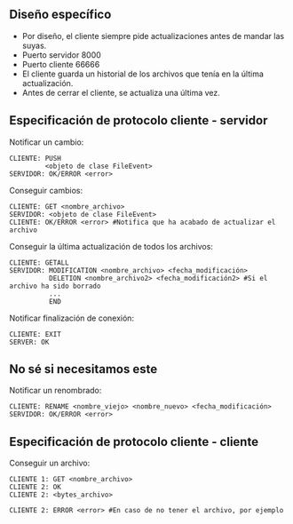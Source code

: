 ## Diseño específico
* Por diseño, el cliente siempre pide actualizaciones antes de mandar las suyas.
* Puerto servidor 8000
* Puerto cliente 66666
* El cliente guarda un historial de los archivos que tenía en la última actualización.
* Antes de cerrar el cliente, se actualiza una última vez.
## Especificación de protocolo cliente - servidor
Notificar un cambio:
```
CLIENTE: PUSH 
         <objeto de clase FileEvent>
SERVIDOR: OK/ERROR <error>
```
Conseguir cambios:
```
CLIENTE: GET <nombre_archivo>
SERVIDOR: <objeto de clase FileEvent>
CLIENTE: OK/ERROR <error> #Notifica que ha acabado de actualizar el archivo
```
Conseguir la última actualización de todos los archivos:
```
CLIENTE: GETALL
SERVIDOR: MODIFICATION <nombre_archivo> <fecha_modificación>
          DELETION <nombre_archivo2> <fecha_modificación2> #Si el archivo ha sido borrado
          ...
          END
```
Notificar finalización de conexión:
````
CLIENTE: EXIT
SERVER: OK
````
## No sé si necesitamos este
Notificar un renombrado:
```
CLIENTE: RENAME <nombre_viejo> <nombre_nuevo> <fecha_modificación>
SERVIDOR: OK/ERROR <error>
```

## Especificación de protocolo cliente - cliente
Conseguir un archivo:
```
CLIENTE 1: GET <nombre_archivo>
CLIENTE 2: OK
CLIENTE 2: <bytes_archivo>

CLIENTE 2: ERROR <error> #En caso de no tener el archivo, por ejemplo
```
